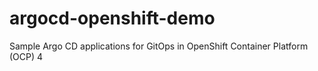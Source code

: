 # argocd-openshift-demo
Sample Argo CD applications for GitOps in OpenShift Container Platform (OCP) 4
